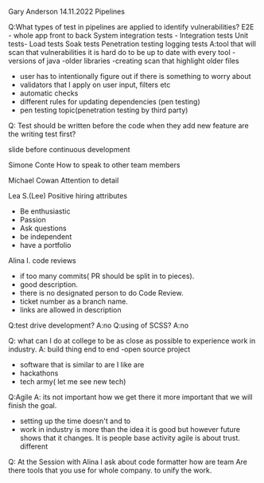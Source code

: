 Gary Anderson 14.11.2022
Pipelines

Q:What types of test in pipelines are applied to identify vulnerabilities?
    E2E - whole app front to back
    System integration tests - 
    Integration tests 
    Unit tests- 
    Load tests
    Soak tests
    Penetration testing
    logging tests
A:tool that will scan that vulnerabilities
it is hard do to be up to date with every tool
-versions of java
-older libraries
-creating scan that highlight older files
- user has to intentionally figure out if there is something to worry about 
- validators that I apply on user input, filters etc
- automatic checks
- different rules for updating dependencies (pen testing)
- pen testing topic(penetration testing by third party)



Q: Test should be written before the code
when they add new feature are the writing test first?

slide before continuous development

Simone Conte 
How to speak to other team members

Michael Cowan
Attention to detail

Lea S.(Lee)
Positive hiring attributes
- Be enthusiastic
- Passion
- Ask questions
- be independent
- have a portfolio 

Alina I.
code reviews
- if too many commits( PR should be split in to pieces).
- good description.
- there is no designated person to do Code Review.
- ticket number as a branch name.
- links are allowed in description

Q:test drive development?
A:no
Q:using of SCSS?
A:no

Q: what can I do at college to be as close as possible to experience work in industry.
A: build thing end to end
-open source project
- software that is similar to are I like are 
- hackathons
- tech army( let me see new tech)


Q:Agile
A: its not important how we get there it more important that we will finish the goal.
- setting up the time doesn't and to 
- work in industry is more than the idea it is good but however future shows that it changes. It is people base activity
agile is about trust.
different


Q: At the Session with Alina I ask about code formatter how are team Are there tools that you use for whole company.
to unify the work. 
